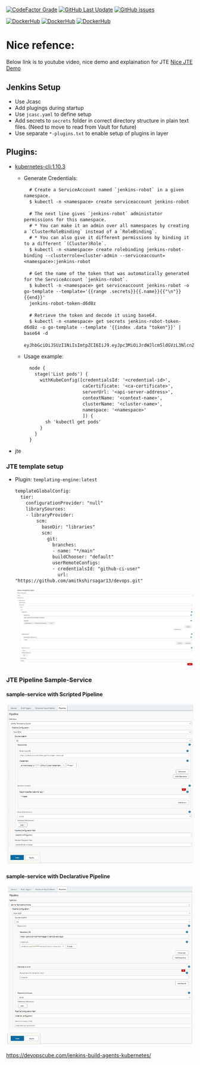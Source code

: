#
[![CodeFactor Grade](https://img.shields.io/codefactor/grade/github/amitkshirsagar13/devops?style=for-the-badge&logo=github)](https://www.codefactor.io/repository/github/amitkshirsagar13/devops)
[![GitHub Last Update](https://img.shields.io/github/last-commit/amitkshirsagar13/devops?style=for-the-badge&logo=github)](https://github.com/amitkshirsagar13/devops)
[![GitHub issues](https://img.shields.io/github/issues/amitkshirsagar13/devops?style=for-the-badge&logo=github)](https://github.com/amitkshirsagar13/devops/issues)

[![DockerHub](https://img.shields.io/docker/automated/amitkshirsagar13/devops-jenkins?style=for-the-badge&logo=docker)](https://hub.docker.com/repository/docker/amitkshirsagar13/devops-jenkins)
[![DockerHub](https://img.shields.io/docker/image-size/amitkshirsagar13/devops-jenkins?style=for-the-badge&logo=docker)](https://hub.docker.com/repository/docker/ealen/echo-server)
[![DockerHub](https://img.shields.io/docker/pulls/amitkshirsagar13/devops-jenkins?style=for-the-badge&logo=docker)](https://hub.docker.com/repository/docker/amitkshirsagar13/devops-jenkins)

# Nice refence:

Below link is to youtube video, nice demo and explaination for JTE [Nice JTE Demo](https://www.youtube.com/watch?v=FYLaoqn0pDE)

## Jenkins Setup
- Use Jcasc
- Add plugings during startup
- Use `jcasc.yaml` to define setup
- Add secrets to `secrets` folder in correct directory structure in plain text files. (Need to move to read from Vault for future)
- Use separate `*-plugins.txt` to enable setup of plugins in layer

## Plugins:
 - [kubernetes-cli:1.10.3](https://plugins.jenkins.io/kubernetes-cli/)
  
    - Generate Credentials:
  
      ```
        # Create a ServiceAccount named `jenkins-robot` in a given namespace.
        $ kubectl -n <namespace> create serviceaccount jenkins-robot

        # The next line gives `jenkins-robot` administator permissions for this namespace.
        # * You can make it an admin over all namespaces by creating a `ClusterRoleBinding` instead of a `RoleBinding`.
        # * You can also give it different permissions by binding it to a different `(Cluster)Role`.
        $ kubectl -n <namespace> create rolebinding jenkins-robot-binding --clusterrole=cluster-admin --serviceaccount=<namespace>:jenkins-robot

        # Get the name of the token that was automatically generated for the ServiceAccount `jenkins-robot`.
        $ kubectl -n <namespace> get serviceaccount jenkins-robot -o go-template --template='{{range .secrets}}{{.name}}{{"\n"}}{{end}}'
        jenkins-robot-token-d6d8z

        # Retrieve the token and decode it using base64.
        $ kubectl -n <namespace> get secrets jenkins-robot-token-d6d8z -o go-template --template '{{index .data "token"}}' | base64 -d
        eyJhbGciOiJSUzI1NiIsImtpZCI6IiJ9.eyJpc3MiOiJrdWJlcm5ldGVzL3NlcnZpY2V[...]
      ```
    - Usage example:
      ```
        node {
          stage('List pods') {
            withKubeConfig([credentialsId: '<credential-id>',
                            caCertificate: '<ca-certificate>',
                            serverUrl: '<api-server-address>',
                            contextName: '<context-name>',
                            clusterName: '<cluster-name>',
                            namespace: '<namespace>'
                            ]) {
              sh 'kubectl get pods'
            }
          }
        }
      ```


 - jte

### JTE template setup
- Plugin: `templating-engine:latest`
  
  ```
  templateGlobalConfig:
    tier:
      configurationProvider: "null"
      librarySources:
      - libraryProvider:
          scm:
            baseDir: "libraries"
            scm:
              git:
                branches:
                - name: "*/main"
                buildChooser: "default"
                userRemoteConfigs:
                - credentialsId: "github-ci-user"
                  url: "https://github.com/amitkshirsagar13/devops.git"
  ```
  <img src="./img/jte-settings.png" width="600">




### JTE Pipeline Sample-Service

#### sample-service with Scripted Pipeline
  <img src="./img/jte-scripted.png" width="600">

#### sample-service with Declarative Pipeline
  <img src="./img/jte-declarative.png" width="600">



https://devopscube.com/jenkins-build-agents-kubernetes/